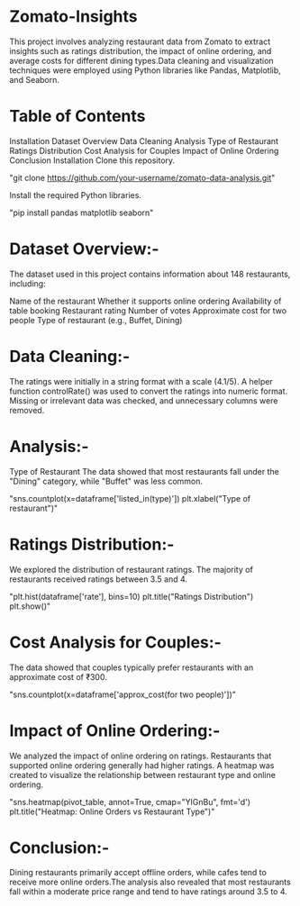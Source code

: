 # Zomato-Insights
This project involves analyzing restaurant data from Zomato to extract insights such as ratings distribution, the impact of online ordering, and average costs for different dining types.Data cleaning and visualization techniques were employed using Python libraries like Pandas, Matplotlib, and Seaborn.

# Table of Contents
Installation
Dataset Overview
Data Cleaning
Analysis
Type of Restaurant
Ratings Distribution
Cost Analysis for Couples
Impact of Online Ordering
Conclusion
Installation
Clone this repository.


"git clone https://github.com/your-username/zomato-data-analysis.git"


Install the required Python libraries.

"pip install pandas matplotlib seaborn"

# Dataset Overview:-
The dataset used in this project contains information about 148 restaurants, including:

Name of the restaurant
Whether it supports online ordering
Availability of table booking
Restaurant rating
Number of votes
Approximate cost for two people
Type of restaurant (e.g., Buffet, Dining)

# Data Cleaning:-
The ratings were initially in a string format with a scale (4.1/5). A helper function controlRate() was used to convert the ratings into numeric format.
Missing or irrelevant data was checked, and unnecessary columns were removed.


# Analysis:-
Type of Restaurant
The data showed that most restaurants fall under the "Dining" category, while "Buffet" was less common.

"sns.countplot(x=dataframe['listed_in(type)'])
plt.xlabel("Type of restaurant")"


# Ratings Distribution:-
We explored the distribution of restaurant ratings. The majority of restaurants received ratings between 3.5 and 4.

"plt.hist(dataframe['rate'], bins=10)
plt.title("Ratings Distribution")
plt.show()"


# Cost Analysis for Couples:-
The data showed that couples typically prefer restaurants with an approximate cost of ₹300.

"sns.countplot(x=dataframe['approx_cost(for two people)'])"

# Impact of Online Ordering:-
We analyzed the impact of online ordering on ratings. Restaurants that supported online ordering generally had higher ratings.
A heatmap was created to visualize the relationship between restaurant type and online ordering.

"sns.heatmap(pivot_table, annot=True, cmap="YlGnBu", fmt='d')
plt.title("Heatmap: Online Orders vs Restaurant Type")"

# Conclusion:-
Dining restaurants primarily accept offline orders, while cafes tend to receive more online orders.The analysis also revealed that most restaurants fall within a moderate price range and tend to have ratings around 3.5 to 4.

